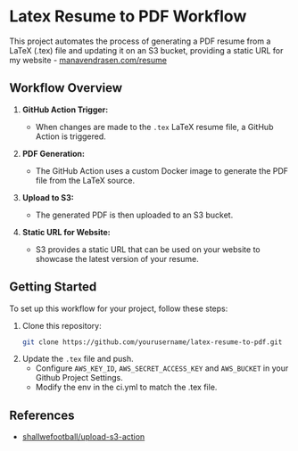 # Latex Resume to PDF Workflow

This project automates the process of generating a PDF resume from a LaTeX (.tex) file and updating it on an S3 bucket, providing a static URL for my website - [manavendrasen.com/resume](https://manavendrasen.com/resume)

## Workflow Overview

1. **GitHub Action Trigger:**
   - When changes are made to the `.tex` LaTeX resume file, a GitHub Action is triggered.

2. **PDF Generation:**
   - The GitHub Action uses a custom Docker image to generate the PDF file from the LaTeX source.

3. **Upload to S3:**
   - The generated PDF is then uploaded to an S3 bucket.

4. **Static URL for Website:**
   - S3 provides a static URL that can be used on your website to showcase the latest version of your resume.

## Getting Started

To set up this workflow for your project, follow these steps:

1. Clone this repository:
   ```bash
   git clone https://github.com/yourusername/latex-resume-to-pdf.git
	```	
2. Update the `.tex` file and push. 
	- Configure `AWS_KEY_ID`, `AWS_SECRET_ACCESS_KEY` and `AWS_BUCKET` in your Github Project Settings.
	- Modify the env in the ci.yml to match the .tex file.


## References
- [shallwefootball/upload-s3-action](https://github.com/shallwefootball/upload-s3-action)

